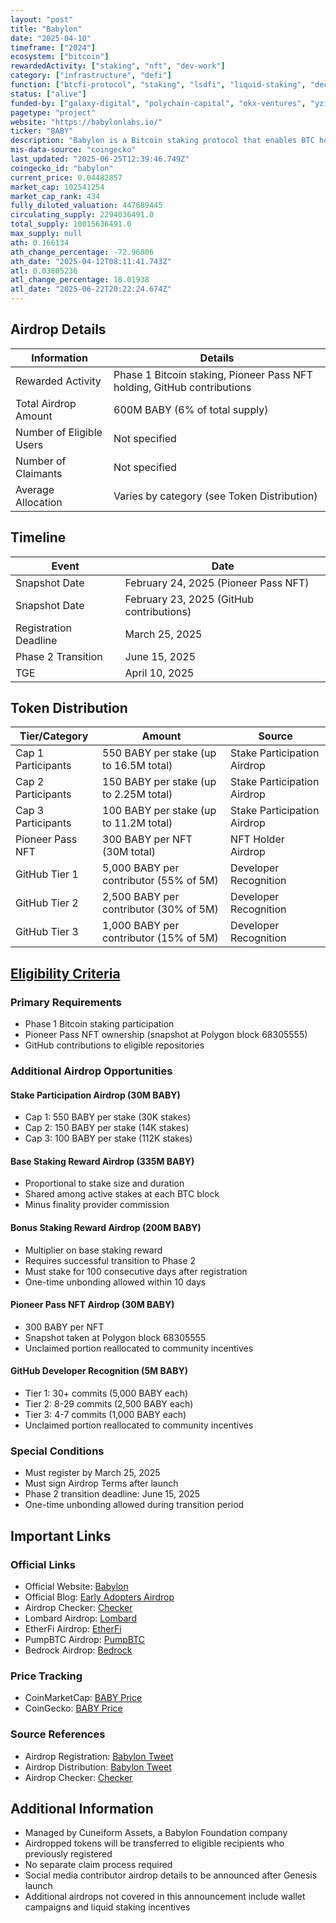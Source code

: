 ```yaml
---
layout: "post"
title: "Babylon"
date: "2025-04-10"
timeframe: ["2024"]
ecosystem: ["bitcoin"]
rewardedActivity: ["staking", "nft", "dev-work"]
category: ["infrastructure", "defi"]
function: ["btcfi-protocol", "staking", "lsdfi", "liquid-staking", "decentralized-finance"]
status: ["alive"]
funded-by: ["galaxy-digital", "polychain-capital", "okx-ventures", "yzi-labs", "paradigm"]
pagetype: "project"
website: "https://babylonlabs.io/"
ticker: "BABY"
description: "Babylon is a Bitcoin staking protocol that enables BTC holders to earn rewards by staking their Bitcoin while maintaining self-custody."
mis-data-source: "coingecko"
last_updated: "2025-06-25T12:39:46.749Z"
coingecko_id: "babylon"
current_price: 0.04482857
market_cap: 102541254
market_cap_rank: 434
fully_diluted_valuation: 447689445
circulating_supply: 2294036491.0
total_supply: 10015636491.0
max_supply: null
ath: 0.166134
ath_change_percentage: -72.96806
ath_date: "2025-04-12T08:11:41.743Z"
atl: 0.03805236
atl_change_percentage: 18.01938
atl_date: "2025-06-22T20:22:24.674Z"
---
```


## Airdrop Details

| Information              | Details                                                                 |
| ------------------------ | ----------------------------------------------------------------------- |
| Rewarded Activity        | Phase 1 Bitcoin staking, Pioneer Pass NFT holding, GitHub contributions |
| Total Airdrop Amount     | 600M BABY (6% of total supply)                                          |
| Number of Eligible Users | Not specified                                                           |
| Number of Claimants      | Not specified                                                           |
| Average Allocation       | Varies by category (see Token Distribution)                             |

## Timeline

| Event                 | Date                                     |
| --------------------- | ---------------------------------------- |
| Snapshot Date         | February 24, 2025 (Pioneer Pass NFT)     |
| Snapshot Date         | February 23, 2025 (GitHub contributions) |
| Registration Deadline | March 25, 2025                           |
| Phase 2 Transition    | June 15, 2025                            |
| TGE                   | April 10, 2025                           |

## Token Distribution

| Tier/Category      | Amount                                 | Source                      |
| ------------------ | -------------------------------------- | --------------------------- |
| Cap 1 Participants | 550 BABY per stake (up to 16.5M total) | Stake Participation Airdrop |
| Cap 2 Participants | 150 BABY per stake (up to 2.25M total) | Stake Participation Airdrop |
| Cap 3 Participants | 100 BABY per stake (up to 11.2M total) | Stake Participation Airdrop |
| Pioneer Pass NFT   | 300 BABY per NFT (30M total)           | NFT Holder Airdrop          |
| GitHub Tier 1      | 5,000 BABY per contributor (55% of 5M) | Developer Recognition       |
| GitHub Tier 2      | 2,500 BABY per contributor (30% of 5M) | Developer Recognition       |
| GitHub Tier 3      | 1,000 BABY per contributor (15% of 5M) | Developer Recognition       |

## [Eligibility Criteria](https://babylon.foundation/blogs/babylon-early-adopters-airdrop)

### Primary Requirements

- Phase 1 Bitcoin staking participation
- Pioneer Pass NFT ownership (snapshot at Polygon block 68305555)
- GitHub contributions to eligible repositories

### Additional Airdrop Opportunities

#### Stake Participation Airdrop (30M BABY)

- Cap 1: 550 BABY per stake (30K stakes)
- Cap 2: 150 BABY per stake (14K stakes)
- Cap 3: 100 BABY per stake (112K stakes)

#### Base Staking Reward Airdrop (335M BABY)

- Proportional to stake size and duration
- Shared among active stakes at each BTC block
- Minus finality provider commission

#### Bonus Staking Reward Airdrop (200M BABY)

- Multiplier on base staking reward
- Requires successful transition to Phase 2
- Must stake for 100 consecutive days after registration
- One-time unbonding allowed within 10 days

#### Pioneer Pass NFT Airdrop (30M BABY)

- 300 BABY per NFT
- Snapshot taken at Polygon block 68305555
- Unclaimed portion reallocated to community incentives

#### GitHub Developer Recognition (5M BABY)

- Tier 1: 30+ commits (5,000 BABY each)
- Tier 2: 8-29 commits (2,500 BABY each)
- Tier 3: 4-7 commits (1,000 BABY each)
- Unclaimed portion reallocated to community incentives

### Special Conditions

- Must register by March 25, 2025
- Must sign Airdrop Terms after launch
- Phase 2 transition deadline: June 15, 2025
- One-time unbonding allowed during transition period

## Important Links

### Official Links

- Official Website: [Babylon](https://baby.tech)
- Official Blog: [Early Adopters Airdrop](https://babylon.foundation/blogs/babylon-early-adopters-airdrop)
- Airdrop Checker: [Checker](https://baby.tech/checker)
- Lombard Airdrop: [Lombard](https://baby.tech/lombard)
- EtherFi Airdrop: [EtherFi](https://baby.tech/etherfi)
- PumpBTC Airdrop: [PumpBTC](https://baby.tech/pumpbtc)
- Bedrock Airdrop: [Bedrock](https://baby.tech/bedrock)

### Price Tracking

- CoinMarketCap: [BABY Price](https://coinmarketcap.com/currencies/babylon/)
- CoinGecko: [BABY Price](https://www.coingecko.com/en/coins/babylon)

### Source References

- Airdrop Registration: [Babylon Tweet](https://x.com/bbn_foundation/status/1894296363388600382)
- Airdrop Distribution: [Babylon Tweet](https://x.com/bbn_foundation/status/1910273641855476179)
- Airdrop Checker: [Checker](https://baby.tech/checker)

## Additional Information

- Managed by Cuneiform Assets, a Babylon Foundation company
- Airdropped tokens will be transferred to eligible recipients who previously registered
- No separate claim process required
- Social media contributor airdrop details to be announced after Genesis launch
- Additional airdrops not covered in this announcement include wallet campaigns and liquid staking incentives